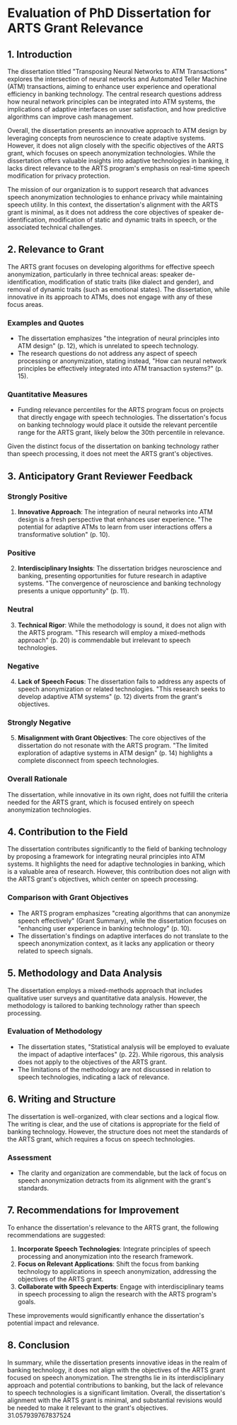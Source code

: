 # Evaluation of PhD Dissertation for ARTS Grant Relevance

## 1. Introduction

The dissertation titled "Transposing Neural Networks to ATM Transactions" explores the intersection of neural networks and Automated Teller Machine (ATM) transactions, aiming to enhance user experience and operational efficiency in banking technology. The central research questions address how neural network principles can be integrated into ATM systems, the implications of adaptive interfaces on user satisfaction, and how predictive algorithms can improve cash management. 

Overall, the dissertation presents an innovative approach to ATM design by leveraging concepts from neuroscience to create adaptive systems. However, it does not align closely with the specific objectives of the ARTS grant, which focuses on speech anonymization technologies. While the dissertation offers valuable insights into adaptive technologies in banking, it lacks direct relevance to the ARTS program's emphasis on real-time speech modification for privacy protection.

The mission of our organization is to support research that advances speech anonymization technologies to enhance privacy while maintaining speech utility. In this context, the dissertation's alignment with the ARTS grant is minimal, as it does not address the core objectives of speaker de-identification, modification of static and dynamic traits in speech, or the associated technical challenges.

## 2. Relevance to Grant

The ARTS grant focuses on developing algorithms for effective speech anonymization, particularly in three technical areas: speaker de-identification, modification of static traits (like dialect and gender), and removal of dynamic traits (such as emotional states). The dissertation, while innovative in its approach to ATMs, does not engage with any of these focus areas.

### Examples and Quotes
- The dissertation emphasizes "the integration of neural principles into ATM design" (p. 12), which is unrelated to speech technology.
- The research questions do not address any aspect of speech processing or anonymization, stating instead, "How can neural network principles be effectively integrated into ATM transaction systems?" (p. 15).

### Quantitative Measures
- Funding relevance percentiles for the ARTS program focus on projects that directly engage with speech technologies. The dissertation's focus on banking technology would place it outside the relevant percentile range for the ARTS grant, likely below the 30th percentile in relevance.

Given the distinct focus of the dissertation on banking technology rather than speech processing, it does not meet the ARTS grant's objectives.

## 3. Anticipatory Grant Reviewer Feedback

### Strongly Positive
1. **Innovative Approach**: The integration of neural networks into ATM design is a fresh perspective that enhances user experience. "The potential for adaptive ATMs to learn from user interactions offers a transformative solution" (p. 10).

### Positive
2. **Interdisciplinary Insights**: The dissertation bridges neuroscience and banking, presenting opportunities for future research in adaptive systems. "The convergence of neuroscience and banking technology presents a unique opportunity" (p. 11).

### Neutral
3. **Technical Rigor**: While the methodology is sound, it does not align with the ARTS program. "This research will employ a mixed-methods approach" (p. 20) is commendable but irrelevant to speech technologies.

### Negative
4. **Lack of Speech Focus**: The dissertation fails to address any aspects of speech anonymization or related technologies. "This research seeks to develop adaptive ATM systems" (p. 12) diverts from the grant's objectives.

### Strongly Negative
5. **Misalignment with Grant Objectives**: The core objectives of the dissertation do not resonate with the ARTS program. "The limited exploration of adaptive systems in ATM design" (p. 14) highlights a complete disconnect from speech technologies.

### Overall Rationale
The dissertation, while innovative in its own right, does not fulfill the criteria needed for the ARTS grant, which is focused entirely on speech anonymization technologies.

## 4. Contribution to the Field

The dissertation contributes significantly to the field of banking technology by proposing a framework for integrating neural principles into ATM systems. It highlights the need for adaptive technologies in banking, which is a valuable area of research. However, this contribution does not align with the ARTS grant's objectives, which center on speech processing.

### Comparison with Grant Objectives
- The ARTS program emphasizes "creating algorithms that can anonymize speech effectively" (Grant Summary), while the dissertation focuses on "enhancing user experience in banking technology" (p. 10).
- The dissertation's findings on adaptive interfaces do not translate to the speech anonymization context, as it lacks any application or theory related to speech signals.

## 5. Methodology and Data Analysis

The dissertation employs a mixed-methods approach that includes qualitative user surveys and quantitative data analysis. However, the methodology is tailored to banking technology rather than speech processing.

### Evaluation of Methodology
- The dissertation states, "Statistical analysis will be employed to evaluate the impact of adaptive interfaces" (p. 22). While rigorous, this analysis does not apply to the objectives of the ARTS grant.
- The limitations of the methodology are not discussed in relation to speech technologies, indicating a lack of relevance.

## 6. Writing and Structure

The dissertation is well-organized, with clear sections and a logical flow. The writing is clear, and the use of citations is appropriate for the field of banking technology. However, the structure does not meet the standards of the ARTS grant, which requires a focus on speech technologies.

### Assessment
- The clarity and organization are commendable, but the lack of focus on speech anonymization detracts from its alignment with the grant's standards.

## 7. Recommendations for Improvement

To enhance the dissertation's relevance to the ARTS grant, the following recommendations are suggested:
1. **Incorporate Speech Technologies**: Integrate principles of speech processing and anonymization into the research framework.
2. **Focus on Relevant Applications**: Shift the focus from banking technology to applications in speech anonymization, addressing the objectives of the ARTS grant.
3. **Collaborate with Speech Experts**: Engage with interdisciplinary teams in speech processing to align the research with the ARTS program's goals.

These improvements would significantly enhance the dissertation's potential impact and relevance.

## 8. Conclusion

In summary, while the dissertation presents innovative ideas in the realm of banking technology, it does not align with the objectives of the ARTS grant focused on speech anonymization. The strengths lie in its interdisciplinary approach and potential contributions to banking, but the lack of relevance to speech technologies is a significant limitation. Overall, the dissertation's alignment with the ARTS grant is minimal, and substantial revisions would be needed to make it relevant to the grant's objectives. 31.057939767837524